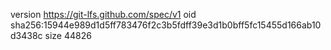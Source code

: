 version https://git-lfs.github.com/spec/v1
oid sha256:15944e989d1d5ff783476f2c3b5fdff39e3d1b0bff5fc15455d166ab10d3438c
size 44826
